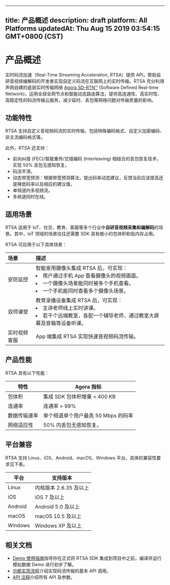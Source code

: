 
---
title: 产品概述
description: draft
platform: All Platforms
updatedAt: Thu Aug 15 2019 03:54:15 GMT+0800 (CST)
---
# 产品概述
实时码流加速（Real-Time Streaming Acceleration, RTSA）提供 API，帮助自研音视频编解码的开发者实现自定义码流在互联网上的实时传输。RTSA 充分利用声网自建的底层实时传输网络 [Agora SD-RTN™](../../cn/RTSA/terms.md) (Software Defined Real-time Network)，运用全球全网节点和智能动态路由算法，提供高连通性、高实时性、高稳定性的码流传输云服务，减少延时、丢包等网络问题对传输质量的影响。

## 功能特性
RTSA 支持自定义音视频码流的实时传输，包括特殊编码格式、自定义加密编码、非主流编码格式等。

此外，RTSA 还支持：

* 前向纠错 (FEC)/智能重传/交错编码 (Interleaving) 相结合的丢包恢复技术，实现 50% 丢包无感知恢复。
* 码流平滑。
* 动态带宽预测：根据带宽预测算法，提出码率动态建议，反馈当前应该提高还是降低码率以及相应的建议值。
* 单频道内多视频流。
* 多频道同时在线。

## 适用场景
RTSA 适用于 IoT、社交、教育、客服等多个行业中**自研音视频采集和编解码**的场景。其中，IoT 领域的场景往往还需要 SDK 具有极小的包体积和低内存占用。

RTSA 可应用于以下具体场景：

| 场景         | 描述                                                         |
| :----------- | :----------------------------------------------------------- |
| 安防监控     | 智能家用摄像头集成 RTSA 后，可实现：<li>用户通过手机 App 查看摄像头的视频画面。<li>一个摄像头场景能同时被多个手机查看。<li>一个手机能同时查看多个摄像头场景。 |
| 双师课堂     | 教育录播设备集成 RTSA 后，可实现：<li>主讲老师线上实时讲课。 <li>若干个远端教室，各配一个辅导老师，通过教室大屏幕及音箱等设备听课。 |
| 实时视频客服 | App 端集成 RTSA 实现快速音视频码流传输。                     |

## 产品性能
RTSA 具有以下性能：

| 特性           | Agora 指标                                                                                                         |
|----------------|--------------------------------------------------------------------------------------------------------------------|
| 包体积      | 集成 SDK 包体积增量 &lt; 400 KB |
| 连通率      | 连通率 &gt;  99%  |
| 数据传输速率 | 单个频道单个用户最高 50 Mbps 的码率             |
| 网络适应性 | 50% 内丢包无感知恢复。                                                                               |

## 平台兼容

RTSA 支持 Linux、iOS、Android、macOS、Windows 平台，具体的兼容性要求见下表。
	
| 平台   | 支持版本 |
|--------|---------------------------------------------------------------------------------------------------------------------|
| Linux | 内核版本 2.6.35 及以上                                                                                                     |
| iOS | iOS 7 及以上                                                                                                    |
| Android | Android 5.0 及以上                                                                                                     |
| macOS | macOS 10.5 及以上                                                                                                     |
| Windows | Windows XP 及以上                                                                                                   |
	
## 相关文档
* [Demo 使用指南](../../cn/RTSA/demo_guide_android.md)指导你在正式将 RTSA SDK 集成到项目中之前，编译并运行模拟数据 Demo 进行初步了解。
* [功能实现流程](../../cn/RTSA/basic_function_process_android.md)介绍实现码流传输的基本 API 调用。
* [ API 注释](https://docs.agora.io/cn/RTSA/API%20Reference/rtsa_java/index.html)介绍所有 API 及参数。
